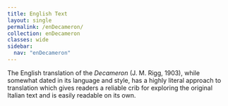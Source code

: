 ```yaml
---
title: English Text
layout: single
permalink: /enDecameron/
collection: enDecameron
classes: wide
sidebar:
  nav: "enDecameron"
---
```

The English translation of the *Decameron* (J. M. Rigg, 1903), while somewhat dated in its language and style, has a highly literal approach to translation which gives readers a reliable crib for exploring the original Italian text and is easily readable on its own.
